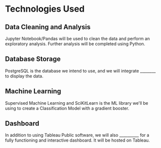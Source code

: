 # Technologies Used

## Data Cleaning and Analysis
Jupyter Notebook/Pandas will be used to clean the data and perform an exploratory analysis. Further analysis will be completed using Python.

## Database Storage
PostgreSQL is the database we intend to use, and we will integrate ________ to display the data.

## Machine Learning
Supervised Machine Learning and SciKitLearn is the ML library we'll be using to create a Classification Model with a gradient booster.

## Dashboard
In addition to using Tableau Public software, we will also __________ for a fully functioning and interactive dashboard. It will be hosted on Tableau. 
